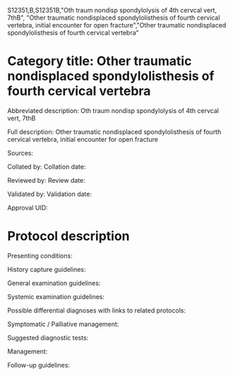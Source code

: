 S12351,B,S12351B,"Oth traum nondisp spondylolysis of 4th cervcal vert, 7thB", "Other traumatic nondisplaced spondylolisthesis of fourth cervical vertebra, initial encounter for open fracture","Other traumatic nondisplaced spondylolisthesis of fourth cervical vertebra"
# Category title: Other traumatic nondisplaced spondylolisthesis of fourth cervical vertebra

Abbreviated description: Oth traum nondisp spondylolysis of 4th cervcal vert, 7thB

Full description: Other traumatic nondisplaced spondylolisthesis of fourth cervical vertebra, initial encounter for open fracture

Sources:

Collated by:
Collation date:

Reviewed by:
Review date:

Validated by:
Validation date:

Approval UID:

# Protocol description

Presenting conditions:

History capture guidelines:

General examination guidelines:

Systemic examination guidelines:

Possible differential diagnoses with links to related protocols:

Symptomatic / Palliative management:

Suggested diagnostic tests:

Management:

Follow-up guidelines:
